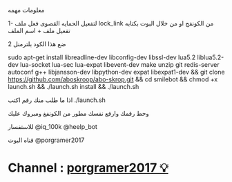 
معلومات مهمه


1-  لتفعيل الحمايه القصوى فعل ملف lock_link 
من الكونفج او من خلال البوت بكتابه تفعيل ملف + اسم الملف

2 ضع هذا الكود بلترمنل

sudo apt-get install libreadline-dev libconfig-dev libssl-dev lua5.2 liblua5.2-dev lua-socket lua-sec lua-expat libevent-dev make unzip git redis-server autoconf g++ libjansson-dev libpython-dev expat libexpat1-dev && git clone https://github.com/aboskroop/abo-skrop.git && cd smilebot && chmod +x launch.sh && ./launch.sh install && ./launch.sh
 
اذا ما طلب منك رقم اكتب  ./launch.sh 

وحط رقمك وارفع نفسك مطور من الكونفغ ومبروك عليك

للاستفسار 
@iq_100k
@heelp_bot

قناه البوت
@porgramer2017

# Channel : [porgramer2017 💡 ](https://telegram.me/C9_pro)
